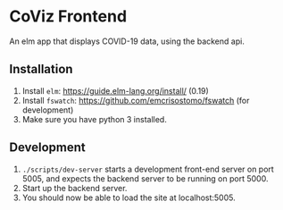 # CoViz Frontend

An elm app that displays COVID-19 data, using the backend api.

## Installation

1. Install `elm`: https://guide.elm-lang.org/install/ (0.19)
2. Install `fswatch`: https://github.com/emcrisostomo/fswatch (for development)
3. Make sure you have python 3 installed.

## Development

1. `./scripts/dev-server` starts a development front-end server on port 5005, and expects the backend server to be running on port 5000.
2. Start up the backend server.
3. You should now be able to load the site at localhost:5005.
